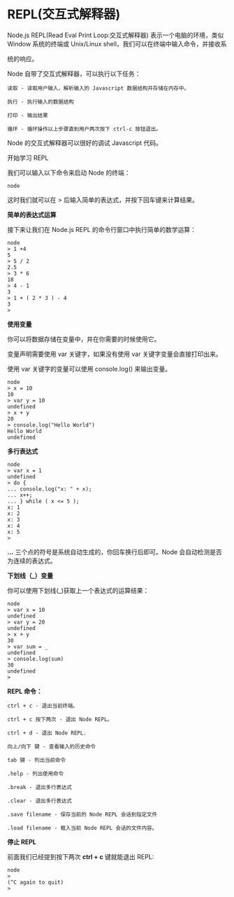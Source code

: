 # REPL(交互式解释器)

Node.js REPL(Read Eval Print Loop:交互式解释器) 表示一个电脑的环境，类似 Window 系统的终端或 Unix/Linux shell，我们可以在终端中输入命令，并接收系

统的响应。

Node 自带了交互式解释器，可以执行以下任务：

```
读取 - 读取用户输入，解析输入的 Javascript 数据结构并存储在内存中。

执行 - 执行输入的数据结构

打印 - 输出结果

循环 - 循环操作以上步骤直到用户两次按下 ctrl-c 按钮退出。
```

Node 的交互式解释器可以很好的调试 Javascript 代码。

开始学习 REPL

我们可以输入以下命令来启动 Node 的终端：

```
node
```

这时我们就可以在 > 后输入简单的表达式，并按下回车键来计算结果。

**简单的表达式运算**

接下来让我们在 Node.js REPL 的命令行窗口中执行简单的数学运算：

```
node
> 1 +4
5
> 5 / 2
2.5
> 3 * 6
18
> 4 - 1
3
> 1 + ( 2 * 3 ) - 4
3
>
```

**使用变量**

你可以将数据存储在变量中，并在你需要的时候使用它。

变量声明需要使用 var 关键字，如果没有使用 var 关键字变量会直接打印出来。

使用 var 关键字的变量可以使用 console.log() 来输出变量。

```
node
> x = 10
10
> var y = 10
undefined
> x + y
20
> console.log("Hello World")
Hello World
undefined
```

**多行表达式**

```
node
> var x = 1
undefined
> do {
... console.log("x: " + x);
... x++;
... } while ( x <= 5 );
x: 1
x: 2
x: 3
x: 4
x: 5
>
```

**...** 三个点的符号是系统自动生成的，你回车换行后即可。Node 会自动检测是否为连续的表达式。

**下划线（_）变量**

你可以使用下划线(_)获取上一个表达式的运算结果：

```
node
> var x = 10
undefined
> var y = 20
undefined
> x + y
30
> var sum = _
undefined
> console.log(sum)
30
undefined
>
```

**REPL 命令：**

```
ctrl + c - 退出当前终端。

ctrl + c 按下两次 - 退出 Node REPL。

ctrl + d - 退出 Node REPL.

向上/向下 键 - 查看输入的历史命令

tab 键 - 列出当前命令

.help - 列出使用命令

.break - 退出多行表达式

.clear - 退出多行表达式

.save filename - 保存当前的 Node REPL 会话到指定文件

.load filename - 载入当前 Node REPL 会话的文件内容。
```

**停止 REPL**

前面我们已经提到按下两次 **ctrl + c** 键就能退出 REPL:

```
node
>
(^C again to quit)
>
```

